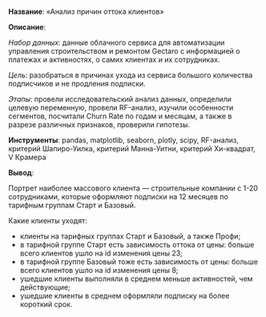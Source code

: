 **Название**: «Анализ причин оттока клиентов»

**Описание**: 

*Набор данных*: данные облачного сервиса для автоматизации управления строительством и ремонтом Gectaro с информацией о платежах и активностях, о самих клиентах и их сотрудниках. 

*Цель*: разобраться в причинах ухода из сервиса большого количества подписчиков и не продления подписки.

*Этапы*: провели исследовательский анализ данных, определили целевую переменную, провели RF-анализ, изучили особенности сегментов, посчитали Churn Rate по годам и месяцам, а также в разрезе различных признаков, проверили гипотезы.
 
 **Инструменты**: pandas, matplotlib, seaborn, plotly, scipy, RF-анализ, критерий Шапиро-Уилка, критерий Манна-Уитни, критерий Хи-квадрат, V Крамера
 
 **Вывод**: 
 
Портрет наиболее массового клиента — строительные компании с 1-20 сотрудниками, которые оформляют подписки на 12 месяцев по тарифным группам Старт и Базовый.

Какие клиенты уходят:

- клиенты на тарифных группах Старт и Базовый, а также Профи;
- в тарифной группе Старт есть зависимость оттока от цены: больше всего клиентов ушло на id изменения цены 23;
- в тарифной группе Базовый тоже есть зависимость от цены: больше всего клиентов ушло на id изменения цены 8;
- ушедшие клиенты выполняли в среднем меньше активностей, чем действующие;
- ушедшие клиенты в среднем оформляли подписку на более короткий срок.
